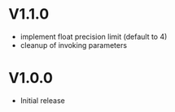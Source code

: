 # V1.1.0
- implement float precision limit (default to 4)
- cleanup of invoking parameters

# V1.0.0
- Initial release
